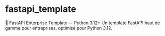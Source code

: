 # fastapi_template
🚀 FastAPI Enterprise Template — Python 3.12+ Un template FastAPI haut de gamme pour entreprises, optimisé pour Python 3.12.  
